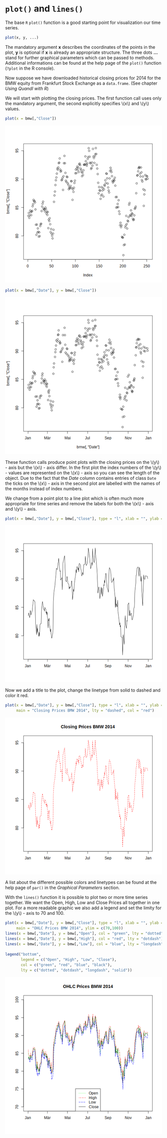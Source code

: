 # `plot()` and `lines()`

The base `R` `plot()` function is a good starting point for visualization our time series. 

```r
plot(x, y, ...)
```
The mandatory argument **x** describes the coordinates of the points in the plot, **y** is optional if **x** is already an appropriate structure. 
The three dots **...** stand for further graphical parameters which can be passed to methods. 
Additional informations can be found at the help page of the `plot()` function (`?plot` in the R console).

Now suppose we have downloaded historical closing prices for 2014 for the BMW equity from Frankfurt Stock Exchange as a `data.frame`.
(See chapter *Using Quandl with R*)


We will start with plotting the closing prices.
The first function call uses only the mandatory argument,
the second explicitly specifies \\(x\\) and \\(y\\) values. 


```r
plot(x = bmw[,"Close"])
```

![plot of chunk plotdefault1](figure/plotdefault1-1.png) 

```r
plot(x = bmw[,"Date"], y = bmw[,"Close"])
```

![plot of chunk plotdefault1](figure/plotdefault1-2.png) 

These function calls produce  point plots with the closing prices on the \\(y\\) - axis but the \\(x\\) - axis differ.
In the first plot the index numbers of the \\(y\\) - values are represented on the \\(x\\) - axis so you can see the length 
of the object. Due to the fact that the *Date* column contains entries of class `Date` the ticks on the \\(x\\) - axis in the 
second plot are labelled with the names of the months instead of index numbers.


We change from a point plot to a line plot which is often much more appropriate for time series 
and remove the labels for both the \\(x\\) - axis and \\(y\\) - axis. 


```r
plot(x = bmw[,"Date"], y = bmw[,"Close"], type = "l", xlab = "", ylab = "")
```

![plot of chunk lineplot1](figure/lineplot1-1.png) 

Now we add a title to the plot, change the linetype from solid to dashed and color it red.


```r
plot(x = bmw[,"Date"], y = bmw[,"Close"], type = "l", xlab = "", ylab = "",
     main = "Closing Prices BMW 2014", lty = "dashed", col = "red")
```

![plot of chunk lineplottitle](figure/lineplottitle-1.png) 

A list about the different possible colors and linetypes can be found at the help page of `par()`
in the *Graphical Parameters* section.

With the `lines()` function it is possible to plot two or more time series together.
We want the Open, High, Low and Close Prices all together in one plot.
For a more readable graphic we also add a legend and set the limity for the \\(y\\) - axis to 70 and 100.


```r
plot(x = bmw[,"Date"], y = bmw[,"Close"], type = "l", xlab = "", ylab = "",
     main = "OHLC Prices BMW 2014", ylim = c(70,100))
lines(x = bmw[,"Date"], y = bmw[,"Open"], col = "green", lty = "dotted")
lines(x = bmw[,"Date"], y = bmw[,"High"], col = "red", lty = "dotdash")
lines(x = bmw[,"Date"], y = bmw[,"Low"], col = "blue", lty = "longdash")

legend("bottom", 
       legend = c("Open", "High", "Low", "Close"),
       col = c("green", "red", "blue", "black"),
       lty = c("dotted", "dotdash", "longdash", "solid"))
```

![plot of chunk ohlcbase](figure/ohlcbase-1.png) 
